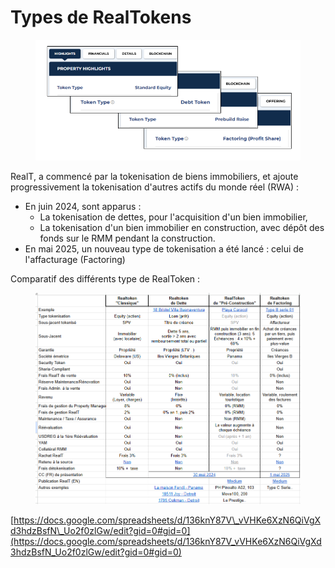 # Types de RealTokens

<figure><img src="../.gitbook/assets/image (1) (1) (1).png" alt="" width="530"><figcaption></figcaption></figure>

RealT, a commencé par la tokenisation de biens immobiliers, et ajoute progressivement la tokenisation d'autres actifs du monde réel (RWA) :

* En juin 2024, sont apparus :
  * La tokenisation de dettes, pour l'acquisition d'un bien immobilier,
  * La tokenisation d'un bien immobilier en construction, avec dépôt des fonds sur le RMM pendant la construction.
* En mai 2025, un nouveau type de tokenisation a été lancé : celui de l'affacturage (Factoring)

Comparatif des différents type de RealToken :&#x20;

<figure><img src="../.gitbook/assets/image (9).png" alt=""><figcaption></figcaption></figure>

[https://docs.google.com/spreadsheets/d/136knY87V\_vVHKe6XzN6QiVgXd3hdzBsfN\_Uo2f0zlGw/edit?gid=0#gid=0](https://docs.google.com/spreadsheets/d/136knY87V_vVHKe6XzN6QiVgXd3hdzBsfN_Uo2f0zlGw/edit?gid=0#gid=0)
